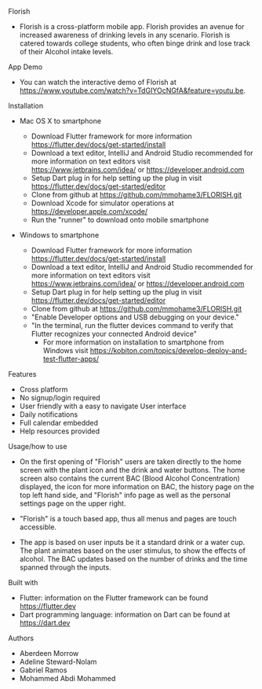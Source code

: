 
Florish

- Florish is a cross-platform mobile app. Florish provides an avenue for increased
  awareness of drinking levels in any scenario. Florish is catered towards college students,
  who often binge drink and lose track of their Alcohol intake levels.

App Demo

- You can watch the interactive demo of Florish at https://www.youtube.com/watch?v=TdGIYOcNGfA&feature=youtu.be.

Installation

- Mac OS X to smartphone
    - Download Flutter framework for more information https://flutter.dev/docs/get-started/install
    - Download a text editor, IntelliJ and Android Studio recommended for more information on text editors visit https://www.jetbrains.com/idea/ or https://developer.android.com
    - Setup Dart plug in for help setting up the plug in visit https://flutter.dev/docs/get-started/editor
    - Clone from github at https://github.com/mmohame3/FLORISH.git
    - Download Xcode for simulator operations at https://developer.apple.com/xcode/
    - Run the "runner" to download onto mobile smartphone

- Windows to smartphone
    - Download Flutter framework for more information https://flutter.dev/docs/get-started/install
    - Download a text editor, IntelliJ and Android Studio recommended for more information on text editors visit https://www.jetbrains.com/idea/ or https://developer.android.com
    - Setup Dart plug in for help setting up the plug in visit https://flutter.dev/docs/get-started/editor
    - Clone from github at https://github.com/mmohame3/FLORISH.git
    - "Enable Developer options and USB debugging on your device."
    - "In the terminal, run the flutter devices command to verify that Flutter recognizes your connected Android device"
        - For more information on installation to smartphone from Windows visit https://kobiton.com/topics/develop-deploy-and-test-flutter-apps/

Features

- Cross platform
- No signup/login required
- User friendly with a easy to navigate User interface
- Daily notifications
- Full calendar embedded
- Help resources provided

Usage/how to use

- On the first opening of "Florish" users are taken directly to the home screen with the plant icon
  and the drink and water buttons. The home screen also contains the current BAC (Blood Alcohol Concentration)
  displayed, the icon for more information on BAC, the history page on the top left hand side, and "Florish" info page
  as well as the personal settings page on the upper right.

- "Florish" is a touch based app, thus all menus and pages are touch accessible.

- The app is based on user inputs be it a standard drink or a water cup. The plant animates based on the user
  stimulus, to show the effects of alcohol. The BAC updates based on the number of drinks and the time spanned
  through the inputs.


Built with

- Flutter: information on the Flutter framework can be found https://flutter.dev
- Dart programming language: information on Dart can be found at https://dart.dev


Authors
- Aberdeen Morrow
- Adeline Steward-Nolam
- Gabriel Ramos
- Mohammed Abdi Mohammed


